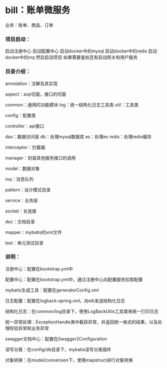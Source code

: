# bill：账单微服务
业务：账单、商品、订单

### 项目启动：
启动注册中心
启动配置中心
启动docker中的mysql
启动docker中的redis
启动docker中的mq
然后启动项目
如果需要鉴权还有启动网关和用户服务

### 目录介绍：

annotation：注解及其实现

aspect：aop切面，接口的切面

common：通用的功能模块
    log：统一结构化日志工具类
    util：工具类
    
config：配置类

controller：api接口    
    
dao：数据访问层
    db：处理mysql数据库
    es：处理es
    redis：处理redis缓存
    
interceptor：拦截器

manager：封装其他服务接口的调用

model：数据对象

mq：消息队列

pattern：设计模式目录

service：业务层

socket：长连接

doc：文档目录

mapper：mybatis的xml文件

test：单元测试目录


### 说明：

注册中心：配置在bootstrap.yml中

配置中心：配置在bootstrap.yml中，通过注册中心向配置服务拉取配置

mybatis生成工具：配置在generatorConfig.xml

日志配置：配置在logback-spring.xml，向elk发送结构化日志

结构化日志：在common/log目录下，使用LogBackUtils工具类来统一打印日志

统一异常处理：ExceptionHandle类中截获异常，并返回统一格式的结果，以及处理校验异常和业务异常

swagger文档中心：配置在Swagger2Configuration

读写分离：在config/db目录下，mybatis读写分离插件

对象转换：在model/conversion下，使用mapstruct进行对象转换

